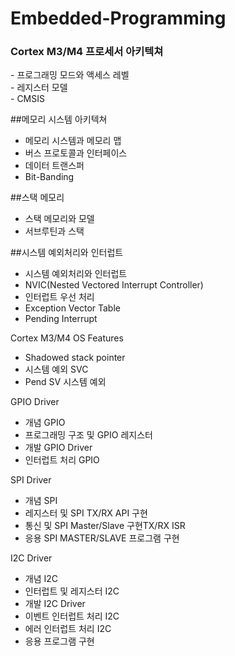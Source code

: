 # Embedded-Programming



 <h3>Cortex M3/M4 프로세서 아키텍쳐</h3>
  - 프로그래밍 모드와 액세스 레벨<br/>
  - 레지스터 모델 <br/>
  - CMSIS
  
  
  
  
  
  
 ##메모리 시스템 아키텍쳐
  - 메모리 시스템과 메모리 맵 
  - 버스 프로토콜과 인터페이스 
  - 데이터 트랜스퍼 
  - Bit-Banding

  
  
  
  
  
 ##스택 메모리 
  - 스택 메모리와 모델 
  - 서브루틴과 스택 
  
  
  
  
  
  
 ##시스템 예외처리와 인터럽트
  - 시스템 예외처리와 인터럽트 
  - NVIC(Nested Vectored Interrupt Controller) 
  - 인터럽트 우선 처리
  - Exception Vector Table 
  - Pending Interrupt 
  
  
  
  
  
  
 Cortex M3/M4 OS Features
  - Shadowed stack pointer 
  - 시스템 예외 SVC 
  - Pend SV 시스템 예외 






 GPIO Driver 
  - 개념 GPIO 
  - 프로그래밍 구조 및 GPIO 레지스터 
  - 개발 GPIO Driver 
  - 인터럽트 처리 GPIO






 SPI Driver 
  - 개념 SPI 
  - 레지스터 및 SPI TX/RX API 구현 
  - 통신 및 SPI Master/Slave 구현TX/RX ISR 
  - 응용 SPI MASTER/SLAVE 프로그램 구현 






 I2C Driver 
  - 개념 I2C 
  - 인터럽트 및 레지스터 I2C  
  - 개발 I2C Driver 
  - 이벤트 인터럽트 처리 I2C 
  - 에러 인터럽트 처리 I2C 
  - 응용 프로그램 구현 




